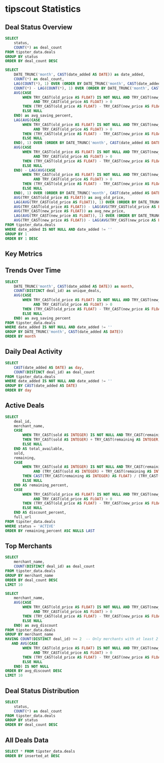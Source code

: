 # tipscout Statistics

## Deal Status Overview

```sql deal_status_counts
SELECT
    status,
    COUNT(*) as deal_count
FROM tipster_data.deals
GROUP BY status
ORDER BY deal_count DESC
```

<div class="grid grid-cols-3 gap-4 mb-6">
    <BigValue 
        data={deal_status_counts} 
        value='deal_count' 
        title='Active Deals'
        where="status = 'ACTIVE'"
    />
    <BigValue 
        data={deal_status_counts} 
        value='deal_count' 
        title='Expired Deals'
        where="status = 'EXPIRED'"
    />
    <BigValue 
        data={deal_status_counts} 
        value='deal_count' 
        title='Sold Out Deals'
        where="status = 'SOLD OUT'"
    />
</div>

```sql deals_monthly
SELECT
    DATE_TRUNC('month', CAST(date_added AS DATE)) as date_added,
    COUNT(*) as deal_count,
    LAG(COUNT(*), 1) OVER (ORDER BY DATE_TRUNC('month', CAST(date_added AS DATE))) as previous_month_count,
    COUNT(*) - LAG(COUNT(*), 1) OVER (ORDER BY DATE_TRUNC('month', CAST(date_added AS DATE))) as month_over_month_diff,
    AVG(CASE
        WHEN TRY_CAST(old_price AS FLOAT) IS NOT NULL AND TRY_CAST(new_price AS FLOAT) IS NOT NULL
             AND TRY_CAST(old_price AS FLOAT) > 0
        THEN (TRY_CAST(old_price AS FLOAT) - TRY_CAST(new_price AS FLOAT)) / TRY_CAST(old_price AS FLOAT)
        ELSE NULL
    END) as avg_saving_percent,
    LAG(AVG(CASE
        WHEN TRY_CAST(old_price AS FLOAT) IS NOT NULL AND TRY_CAST(new_price AS FLOAT) IS NOT NULL
             AND TRY_CAST(old_price AS FLOAT) > 0
        THEN (TRY_CAST(old_price AS FLOAT) - TRY_CAST(new_price AS FLOAT)) / TRY_CAST(old_price AS FLOAT)
        ELSE NULL
    END), 1) OVER (ORDER BY DATE_TRUNC('month', CAST(date_added AS DATE))) as previous_month_avg_saving,
    AVG(CASE
        WHEN TRY_CAST(old_price AS FLOAT) IS NOT NULL AND TRY_CAST(new_price AS FLOAT) IS NOT NULL
             AND TRY_CAST(old_price AS FLOAT) > 0
        THEN (TRY_CAST(old_price AS FLOAT) - TRY_CAST(new_price AS FLOAT)) / TRY_CAST(old_price AS FLOAT)
        ELSE NULL
    END) - LAG(AVG(CASE
        WHEN TRY_CAST(old_price AS FLOAT) IS NOT NULL AND TRY_CAST(new_price AS FLOAT) IS NOT NULL
             AND TRY_CAST(old_price AS FLOAT) > 0
        THEN (TRY_CAST(old_price AS FLOAT) - TRY_CAST(new_price AS FLOAT)) / TRY_CAST(old_price AS FLOAT)
        ELSE NULL
    END), 1) OVER (ORDER BY DATE_TRUNC('month', CAST(date_added AS DATE))) as saving_mom_diff,
    AVG(TRY_CAST(old_price AS FLOAT)) as avg_old_price,
    LAG(AVG(TRY_CAST(old_price AS FLOAT)), 1) OVER (ORDER BY DATE_TRUNC('month', CAST(date_added AS DATE))) as previous_month_avg_old_price,
    AVG(TRY_CAST(old_price AS FLOAT)) - LAG(AVG(TRY_CAST(old_price AS FLOAT)), 1) OVER (ORDER BY DATE_TRUNC('month', CAST(date_added AS DATE))) as old_price_mom_diff,
    AVG(TRY_CAST(new_price AS FLOAT)) as avg_new_price,
    LAG(AVG(TRY_CAST(new_price AS FLOAT)), 1) OVER (ORDER BY DATE_TRUNC('month', CAST(date_added AS DATE))) as previous_month_avg_new_price,
    AVG(TRY_CAST(new_price AS FLOAT)) - LAG(AVG(TRY_CAST(new_price AS FLOAT)), 1) OVER (ORDER BY DATE_TRUNC('month', CAST(date_added AS DATE))) as new_price_mom_diff
FROM tipster_data.deals
WHERE date_added IS NOT NULL AND date_added != ''
GROUP BY 1
ORDER BY 1 DESC
```

## Key Metrics

<div class="grid grid-cols-4 gap-4 mb-6">
  <BigValue 
    data={deals_monthly} 
    value=deal_count
    title="Total Deals Latest Month"
    sparkline=date_added
    comparison=month_over_month_diff
    comparisonFmt=num1
    comparisonTitle="vs. Last Month"
  />
  
  <BigValue 
    data={deals_monthly} 
    value=avg_saving_percent
    title="Avg Saving Latest Month (%)"
    fmt='pct2'
    sparkline=date_added
    comparison=saving_mom_diff
    comparisonFmt='pct1'
    comparisonTitle="vs. Last Month"
  />
  
  <BigValue 
    data={deals_monthly} 
    value=avg_old_price
    title="Average Old Price"
    fmt='#,##0.00" DKK"'
    sparkline=date_added
    comparison=old_price_mom_diff
    comparisonFmt='#,##0.00" DKK"'
    comparisonTitle="vs. Last Month"
    downIsGood=true
  />
  
  <BigValue 
    data={deals_monthly} 
    value=avg_new_price
    title="Average New Price"
    fmt='#,##0.00" DKK"'
    sparkline=date_added
    comparison=new_price_mom_diff
    comparisonFmt='#,##0.00" DKK"'
    comparisonTitle="vs. Last Month"
    downIsGood=true
  />
</div>

<!--
```sql current_month_metrics
WITH monthly_data AS (
    SELECT
        DATE_TRUNC('month', CAST(date_added AS DATE)) as month,
        COUNT(DISTINCT deal_id) as unique_deals,
        AVG(CASE
            WHEN TRY_CAST(old_price AS FLOAT) IS NOT NULL AND TRY_CAST(new_price AS FLOAT) IS NOT NULL
                 AND TRY_CAST(old_price AS FLOAT) > 0
            THEN (TRY_CAST(old_price AS FLOAT) - TRY_CAST(new_price AS FLOAT)) / TRY_CAST(old_price AS FLOAT)
            ELSE NULL
        END) as avg_discount_percent,
        AVG(TRY_CAST(old_price AS FLOAT)) as avg_old_price,
        AVG(TRY_CAST(new_price AS FLOAT)) as avg_new_price
    FROM tipster_data.deals
    WHERE date_added IS NOT NULL AND date_added != ''
    GROUP BY DATE_TRUNC('month', CAST(date_added AS DATE))
),
latest_months AS (
    SELECT
        *,
        ROW_NUMBER() OVER (ORDER BY month DESC) as rn
    FROM monthly_data
)
SELECT
    current.unique_deals as current_unique_deals,
    previous.unique_deals as previous_unique_deals,
    current.unique_deals - previous.unique_deals as deals_delta,
    current.avg_discount_percent as current_avg_discount,
    previous.avg_discount_percent as previous_avg_discount,
    current.avg_discount_percent - previous.avg_discount_percent as discount_delta,
    current.avg_old_price as current_avg_old_price,
    previous.avg_old_price as previous_avg_old_price,
    current.avg_old_price - previous.avg_old_price as old_price_delta,
    current.avg_new_price as current_avg_new_price,
    previous.avg_new_price as previous_avg_new_price,
    current.avg_new_price - previous.avg_new_price as new_price_delta
FROM latest_months current
LEFT JOIN latest_months previous ON previous.rn = current.rn + 1
WHERE current.rn = 1
```

<div class="grid grid-cols-4 gap-4 mb-6">
    <BigValue
        data={current_month_metrics}
        value='current_unique_deals'
        title='Unique Deals Latest Month'
        delta='deals_delta'
        deltaPrecision=0
    />
    <BigValue
        data={current_month_metrics}
        value='current_avg_discount'
        title='Avg Saving Latest Month'
        fmt='pct2'
        delta='discount_delta'
        deltaPrecision=4
        deltaFmt='pct2'
    />
    <BigValue
        data={current_month_metrics}
        value='current_avg_old_price'
        title='Average Old Price'
        fmt='#,##0.00" DKK"'
        delta='old_price_delta'
        deltaPrecision=2
        downIsGood=true
    />
    <BigValue
        data={current_month_metrics}
        value='current_avg_new_price'
        title='Average New Price'
        fmt='#,##0.00" DKK"'
        delta='new_price_delta'
        deltaPrecision=2
        downIsGood=true
    />
</div> -->

## Trends Over Time

```sql monthly_trends
SELECT
    DATE_TRUNC('month', CAST(date_added AS DATE)) as month,
    COUNT(DISTINCT deal_id) as unique_deals,
    AVG(CASE
        WHEN TRY_CAST(old_price AS FLOAT) IS NOT NULL AND TRY_CAST(new_price AS FLOAT) IS NOT NULL
             AND TRY_CAST(old_price AS FLOAT) > 0
        THEN (TRY_CAST(old_price AS FLOAT) - TRY_CAST(new_price AS FLOAT)) / TRY_CAST(old_price AS FLOAT)
        ELSE NULL
    END) as avg_saving_percent
FROM tipster_data.deals
WHERE date_added IS NOT NULL AND date_added != ''
GROUP BY DATE_TRUNC('month', CAST(date_added AS DATE))
ORDER BY month
```

<LineChart 
    data={monthly_trends} 
    x=month
    y=avg_saving_percent
    y2=unique_deals
    y2SeriesType=bar
    title="Monthly Deals Volume & Average Savings"
    yAxisTitle="Average Savings (%)"
    y2AxisTitle="Number of Deals"
    yFmt=pct2
/>

## Daily Deal Activity

```sql deals_by_day
SELECT
    CAST(date_added AS DATE) as day,
    COUNT(DISTINCT deal_id) as deal_count
FROM tipster_data.deals
WHERE date_added IS NOT NULL AND date_added != ''
GROUP BY CAST(date_added AS DATE)
ORDER BY day
```

<CalendarHeatmap 
    data={deals_by_day}
    date=day
    value=deal_count
    title="Daily Deal Activity Calendar"
    subtitle="Number of new deals added each day"
/>

## Active Deals

```sql active_deals
SELECT
    deal_id,
    merchant_name,
    CASE
        WHEN TRY_CAST(sold AS INTEGER) IS NOT NULL AND TRY_CAST(remaining AS INTEGER) IS NOT NULL
        THEN TRY_CAST(sold AS INTEGER) + TRY_CAST(remaining AS INTEGER)
        ELSE NULL
    END AS total_available,
    sold,
    remaining,
    CASE
        WHEN TRY_CAST(sold AS INTEGER) IS NOT NULL AND TRY_CAST(remaining AS INTEGER) IS NOT NULL
             AND (TRY_CAST(sold AS INTEGER) + TRY_CAST(remaining AS INTEGER)) > 0
        THEN CAST(TRY_CAST(remaining AS INTEGER) AS FLOAT) / (TRY_CAST(sold AS INTEGER) + TRY_CAST(remaining AS INTEGER))
        ELSE NULL
    END AS remaining_percent,
    CASE
        WHEN TRY_CAST(old_price AS FLOAT) IS NOT NULL AND TRY_CAST(new_price AS FLOAT) IS NOT NULL
             AND TRY_CAST(old_price AS FLOAT) > 0
        THEN (TRY_CAST(old_price AS FLOAT) - TRY_CAST(new_price AS FLOAT)) / TRY_CAST(old_price AS FLOAT)
        ELSE NULL
    END AS discount_percent,
    full_url
FROM tipster_data.deals
WHERE status = 'ACTIVE'
ORDER BY remaining_percent ASC NULLS LAST
```

<DataTable data={active_deals}>
    <Column id='deal_id' title='Deal ID'/>
    <Column id='merchant_name' title='Merchant Name'/>
    <Column id='total_available' title='Total Available'/>
    <Column id='sold' title='Sold'/>
    <Column id='remaining' title='Remaining'/>
    <Column id='remaining_percent' title='Remaining %' fmt='pct2' 
        contentType='colorscale' 
        scaleColor='red' 
        min=0 max=1/>
    <Column id='discount_percent' title='Discount %' fmt='pct2' 
        contentType='colorscale' 
        scaleColor='green' 
        min=0 max=1/>
    <Column id='full_url' title='Deal Link' contentType='link'/>
</DataTable>

## Top Merchants

```sql top_merchants_by_deals
SELECT
    merchant_name,
    COUNT(DISTINCT deal_id) as deal_count
FROM tipster_data.deals
GROUP BY merchant_name
ORDER BY deal_count DESC
LIMIT 10
```

```sql merchants_by_avg_savings
SELECT
    merchant_name,
    AVG(CASE
        WHEN TRY_CAST(old_price AS FLOAT) IS NOT NULL AND TRY_CAST(new_price AS FLOAT) IS NOT NULL
             AND TRY_CAST(old_price AS FLOAT) > 0
        THEN (TRY_CAST(old_price AS FLOAT) - TRY_CAST(new_price AS FLOAT)) / TRY_CAST(old_price AS FLOAT)
        ELSE NULL
    END) as avg_discount
FROM tipster_data.deals
GROUP BY merchant_name
HAVING COUNT(DISTINCT deal_id) >= 2  -- Only merchants with at least 2 deals
   AND AVG(CASE
        WHEN TRY_CAST(old_price AS FLOAT) IS NOT NULL AND TRY_CAST(new_price AS FLOAT) IS NOT NULL
             AND TRY_CAST(old_price AS FLOAT) > 0
        THEN (TRY_CAST(old_price AS FLOAT) - TRY_CAST(new_price AS FLOAT)) / TRY_CAST(old_price AS FLOAT)
        ELSE NULL
    END) IS NOT NULL
ORDER BY avg_discount DESC
LIMIT 10
```

<div class="grid grid-cols-2 gap-6 mb-6">
<BarChart 
    data={top_merchants_by_deals} 
    x='merchant_name' 
    y='deal_count'
    title="Top Merchants by Number of Deals"
    swapXY=true
/>

<BarChart 
    data={merchants_by_avg_savings} 
    x='merchant_name' 
    y='avg_discount'
    title="Merchants with Highest Average Savings"
    yFmt='pct2'
    swapXY=true
/>

</div>

## Deal Status Distribution

```sql status_distribution
SELECT
    status,
    COUNT(*) as deal_count
FROM tipster_data.deals
GROUP BY status
ORDER BY deal_count DESC
```

<BarChart 
    data={status_distribution} 
    x='status' 
    y='deal_count'
    title="Current Status of Deals"
/>

## All Deals Data

```sql all_deals
SELECT * FROM tipster_data.deals
ORDER BY inserted_at DESC
```

<DataTable data={all_deals} rows=20/>

